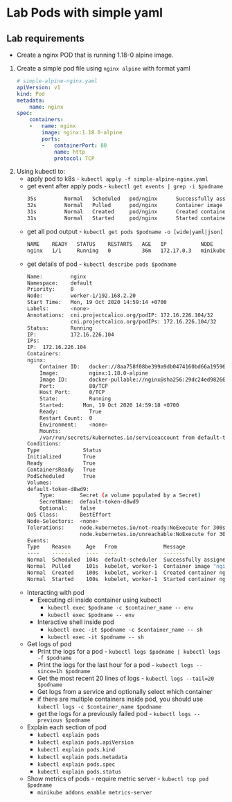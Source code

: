 # Lab Pods with simple yaml
## Lab requirements
-   Create a nginx POD that is running 1.18-0 alpine image.

1.  Create a simple pod file using `nginx alpine` with format yaml
    ```yaml
    # simple-alpine-nginx.yaml
    apiVersion: v1
    kind: Pod
    metadata:
        name: nginx
    spec:
        containers:
        -   name: nginx
            image: nginx:1.18.0-alpine
            ports:
            -   containerPort: 80
                name: http
                protocol: TCP
    ```
2.  Using kubectl to:
    -   apply pod to k8s - `kubectl apply -f simple-alpine-nginx.yaml`
    -   get event after apply pods - `kubectl get events | grep -i $podname`
        ```bash
        35s         Normal   Scheduled   pod/nginx      Successfully assigned default/nginx to worker-1
        32s         Normal   Pulled      pod/nginx      Container image "nginx:1.18.0-alpine" already present on machine
        31s         Normal   Created     pod/nginx      Created container nginx
        31s         Normal   Started     pod/nginx      Started container nginx
        ```
    -   get all pod output - `kubectl get pods $podname -o [wide|yaml|json]`
        ```bash
        NAME    READY   STATUS    RESTARTS   AGE   IP           NODE       NOMINATED NODE   READINESS GATES
        nginx   1/1     Running   0          36m   172.17.0.3   minikube   <none>           <none>
        ```
    -   get details of pod - `kubectl describe pods $podname`
        ```bash
        Name:         nginx
        Namespace:    default
        Priority:     0
        Node:         worker-1/192.168.2.20
        Start Time:   Mon, 19 Oct 2020 14:59:14 +0700
        Labels:       <none>
        Annotations:  cni.projectcalico.org/podIP: 172.16.226.104/32
                      cni.projectcalico.org/podIPs: 172.16.226.104/32
        Status:       Running
        IP:           172.16.226.104
        IPs:
        IP:  172.16.226.104
        Containers:
        nginx:
            Container ID:   docker://8aa758f08be399a9db0474160bd66a19596d343a5277d90152f5fb9c0ccce201
            Image:          nginx:1.18.0-alpine
            Image ID:       docker-pullable://nginx@sha256:29dc24ed982665eb88598e0129e4ec88c2049fafc63125a4a640dd67529dc6d4
            Port:           80/TCP
            Host Port:      0/TCP
            State:          Running
            Started:      Mon, 19 Oct 2020 14:59:18 +0700
            Ready:          True
            Restart Count:  0
            Environment:    <none>
            Mounts:
            /var/run/secrets/kubernetes.io/serviceaccount from default-token-d8wd9 (ro)
        Conditions:
        Type              Status
        Initialized       True
        Ready             True
        ContainersReady   True
        PodScheduled      True
        Volumes:
        default-token-d8wd9:
            Type:        Secret (a volume populated by a Secret)
            SecretName:  default-token-d8wd9
            Optional:    false
        QoS Class:       BestEffort
        Node-Selectors:  <none>
        Tolerations:     node.kubernetes.io/not-ready:NoExecute for 300s
                         node.kubernetes.io/unreachable:NoExecute for 300s
        Events:
        Type    Reason     Age   From               Message
        ----    ------     ----  ----               -------
        Normal  Scheduled  104s  default-scheduler  Successfully assigned default/nginx to worker-1
        Normal  Pulled     101s  kubelet, worker-1  Container image "nginx:1.18.0-alpine" already present on machine
        Normal  Created    100s  kubelet, worker-1  Created container nginx
        Normal  Started    100s  kubelet, worker-1  Started container nginx
        ```
    -   Interacting with pod
        -   Executing cli inside container using kubectl
            -   `kubectl exec $podname -c $container_name -- env`
            -   `kubectl exec $podname -- env`
        -   Interactive shell inside pod
            -   `kubectl exec -it $podname -c $container_name -- sh`
            -   `kubectl exec -it $podname -- sh`
    -   Get logs of pod
        -   Print the logs for a pod - `kubectl logs $podname | kubectl logs -f $podname`
        -   Print the logs for the last hour for a pod - `kubectl logs --since=1h $podname`
        -   Get the most recent 20 lines of logs - `kubectl logs --tail=20 $podname`
        -   Get logs from a service and optionally select which container
        -   if there are multiple containers inside pod, you should use `kubectl logs -c $container_name $podname`
        -   get the logs for a previously failed pod - `kubectl logs --previous $podname`
    -   Explain each section of pod
        -   `kubectl explain pods`
        -   `kubectl explain pods.apiVersion`
        -   `kubectl explain pods.kind`
        -   `kubectl explain pods.metadata`
        -   `kubectl explain pods.spec`
        -   `kubectl explain pods.status`
    -   Show metrics of pods - require metric server - `kubectl top pod $podname`
        -   `minikube addons enable metrics-server`
